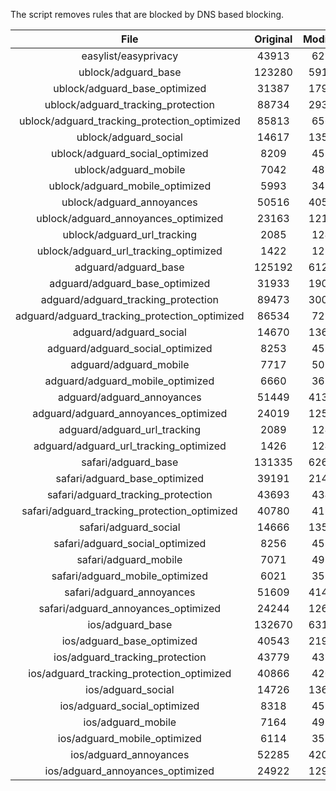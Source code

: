 The script removes rules that are blocked by DNS based blocking.


| File | Original | Modified |
|:----:|:-----:|:-----:|
| easylist/easyprivacy | 43913 | 6216 |
| ublock/adguard_base | 123280 | 59196 |
| ublock/adguard_base_optimized | 31387 | 17997 |
| ublock/adguard_tracking_protection | 88734 | 29327 |
| ublock/adguard_tracking_protection_optimized | 85813 | 6567 |
| ublock/adguard_social | 14617 | 13539 |
| ublock/adguard_social_optimized | 8209 | 4550 |
| ublock/adguard_mobile | 7042 | 4880 |
| ublock/adguard_mobile_optimized | 5993 | 3490 |
| ublock/adguard_annoyances | 50516 | 40507 |
| ublock/adguard_annoyances_optimized | 23163 | 12167 |
| ublock/adguard_url_tracking | 2085 | 1240 |
| ublock/adguard_url_tracking_optimized | 1422 | 1237 |
| adguard/adguard_base | 125192 | 61212 |
| adguard/adguard_base_optimized | 31933 | 19009 |
| adguard/adguard_tracking_protection | 89473 | 30012 |
| adguard/adguard_tracking_protection_optimized | 86534 | 7238 |
| adguard/adguard_social | 14670 | 13600 |
| adguard/adguard_social_optimized | 8253 | 4594 |
| adguard/adguard_mobile | 7717 | 5055 |
| adguard/adguard_mobile_optimized | 6660 | 3659 |
| adguard/adguard_annoyances | 51449 | 41362 |
| adguard/adguard_annoyances_optimized | 24019 | 12576 |
| adguard/adguard_url_tracking | 2089 | 1245 |
| adguard/adguard_url_tracking_optimized | 1426 | 1242 |
| safari/adguard_base | 131335 | 62641 |
| safari/adguard_base_optimized | 39191 | 21467 |
| safari/adguard_tracking_protection | 43693 | 4343 |
| safari/adguard_tracking_protection_optimized | 40780 | 4198 |
| safari/adguard_social | 14666 | 13590 |
| safari/adguard_social_optimized | 8256 | 4584 |
| safari/adguard_mobile | 7071 | 4916 |
| safari/adguard_mobile_optimized | 6021 | 3521 |
| safari/adguard_annoyances | 51609 | 41453 |
| safari/adguard_annoyances_optimized | 24244 | 12646 |
| ios/adguard_base | 132670 | 63158 |
| ios/adguard_base_optimized | 40543 | 21982 |
| ios/adguard_tracking_protection | 43779 | 4351 |
| ios/adguard_tracking_protection_optimized | 40866 | 4206 |
| ios/adguard_social | 14726 | 13622 |
| ios/adguard_social_optimized | 8318 | 4598 |
| ios/adguard_mobile | 7164 | 4957 |
| ios/adguard_mobile_optimized | 6114 | 3559 |
| ios/adguard_annoyances | 52285 | 42024 |
| ios/adguard_annoyances_optimized | 24922 | 12932 |